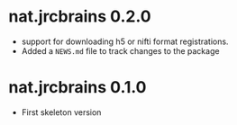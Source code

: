 # nat.jrcbrains 0.2.0

* support for downloading h5 or nifti format registrations.
* Added a `NEWS.md` file to track changes to the package

# nat.jrcbrains 0.1.0

* First skeleton version
